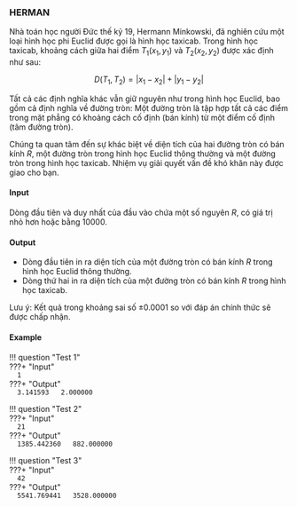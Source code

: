 ### HERMAN 

Nhà toán học người Đức thế kỷ 19, Hermann Minkowski, đã nghiên cứu một loại hình học phi Euclid được gọi là hình học taxicab. Trong hình học taxicab, khoảng cách giữa hai điểm $T_1(x_1, y_1)$ và $T_2(x_2, y_2)$ được xác định như sau:  

$$D(T_1,T_2) = |x_1 - x_2| + |y_1 - y_2|$$  

Tất cả các định nghĩa khác vẫn giữ nguyên như trong hình học Euclid, bao gồm cả định nghĩa về đường tròn: Một đường tròn là tập hợp tất cả các điểm trong mặt phẳng có khoảng cách cố định (bán kính) từ một điểm cố định (tâm đường tròn).  

Chúng ta quan tâm đến sự khác biệt về diện tích của hai đường tròn có bán kính $R$, một đường tròn trong hình học Euclid thông thường và một đường tròn trong hình học taxicab. Nhiệm vụ giải quyết vấn đề khó khăn này được giao cho bạn.  

#### Input  
Dòng đầu tiên và duy nhất của đầu vào chứa một số nguyên $R$, có giá trị nhỏ hơn hoặc bằng $10000$.  

#### Output  
- Dòng đầu tiên in ra diện tích của một đường tròn có bán kính $R$ trong hình học Euclid thông thường.  
- Dòng thứ hai in ra diện tích của một đường tròn có bán kính $R$ trong hình học taxicab.  

Lưu ý: Kết quả trong khoảng sai số ±$0.0001$ so với đáp án chính thức sẽ được chấp nhận.  

#### Example  

!!! question "Test 1"  
    ???+ "Input"  
        ```  
        1  
        ```  
    ???+ "Output"  
        ```  
        3.141593  
        2.000000  
        ```  

!!! question "Test 2"  
    ???+ "Input"  
        ```  
        21  
        ```  
    ???+ "Output"  
        ```  
        1385.442360  
        882.000000  
        ```  

!!! question "Test 3"  
    ???+ "Input"  
        ```  
        42  
        ```  
    ???+ "Output"  
        ```  
        5541.769441  
        3528.000000  
        ```  
